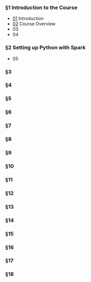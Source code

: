 ### §1 Introduction to the Course

* [01](https://www.udemy.com/spark-and-python-for-big-data-with-pyspark/learn/v4/t/lecture/5856256?start=5) Introduction
* [02](https://www.udemy.com/spark-and-python-for-big-data-with-pyspark/learn/v4/t/lecture/6804318?start=0) Course Overview
* 03
* 04


### §2 Setting up Python with Spark

* 05


### §3
### §4
### §5
### §6
### §7
### §8
### §9
### §10
### §11
### §12
### §13
### §14
### §15
### §16
### §17
### §18

